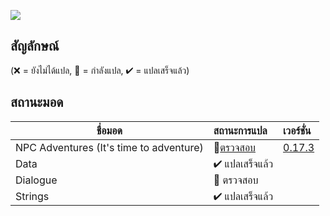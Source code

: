 ![](https://staticdelivery.nexusmods.com/mods/1303/images/4582/4582-1571776042-1705019801.png)

## สัญลักษณ์

(❌ = ยังไม่ได้แปล, 📝 = กำลังแปล, ✔ = แปลเสร็จแล้ว)

## สถานะมอด
 ชื่อมอด                            | สถานะการแปล                                                 | เวอร์ชั่น  
--------------------------------- | :------------------------------------------------------------- | :-------------------------------------------------------------
 NPC Adventures (It's time to adventure)| 📝[ตรวจสอบ](https://github.com/seiji-48/StardewModsThai/tree/main/NpcAdventure) | [0.17.3](https://www.nexusmods.com/stardewvalley/mods/4582) |
 Data | ✔ แปลเสร็จแล้ว | 
 Dialogue | 📝 ตรวจสอบ |
 Strings | ✔ แปลเสร็จแล้ว |
